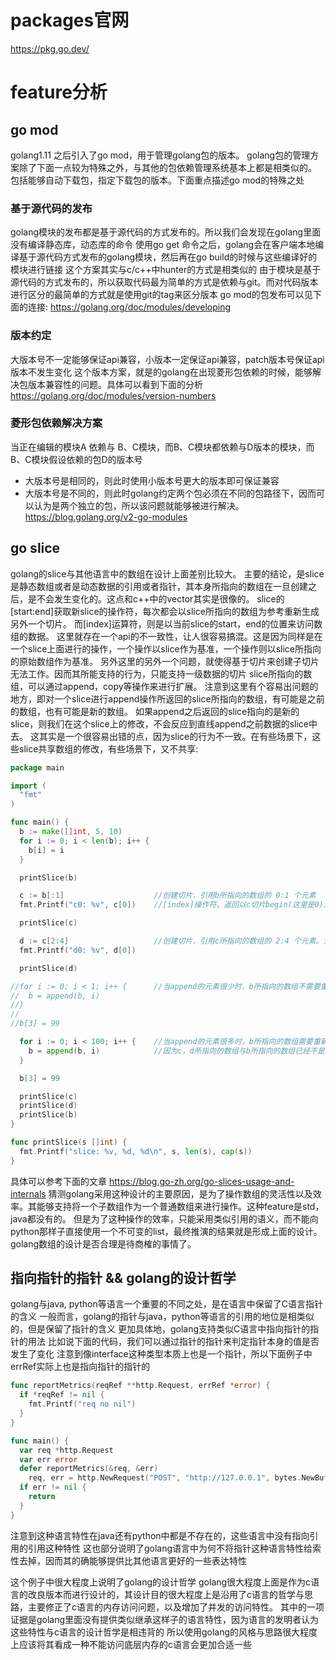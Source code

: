 # packages官网
https://pkg.go.dev/

# feature分析
## go mod
golang1.11 之后引入了go mod，用于管理golang包的版本。
golang包的管理方案除了下面一点较为特殊之外，与其他的包依赖管理系统基本上都是相类似的。
包括能够自动下载包，指定下载包的版本。下面重点描述go mod的特殊之处

### 基于源代码的发布
golang模块的发布都是基于源代码的方式发布的。所以我们会发现在golang里面没有编译静态库，动态库的命令
使用go get 命令之后，golang会在客户端本地编译基于源代码方式发布的golang模块，然后再在go build的时候与这些编译好的模块进行链接
这个方案其实与c/c++中hunter的方式是相类似的
由于模块是基于源代码的方式发布的，所以获取代码最为简单的方式是依赖与git。而对代码版本进行区分的最简单的方式就是使用git的tag来区分版本
go mod的包发布可以见下面的连接:
https://golang.org/doc/modules/developing

### 版本约定
大版本号不一定能够保证api兼容，小版本一定保证api兼容，patch版本号保证api版本不发生变化
这个版本方案，就是的golang在出现菱形包依赖的时候，能够解决包版本兼容性的问题。具体可以看到下面的分析
https://golang.org/doc/modules/version-numbers

### 菱形包依赖解决方案
当正在编辑的模块A 依赖与 B、C模块，而B、C模块都依赖与D版本的模块，而B、C模块假设依赖的包D的版本号
 * 大版本号是相同的，则此时使用小版本号更大的版本即可保证兼容
 * 大版本号是不同的，则此时golang约定两个包必须在不同的包路径下，因而可以认为是两个独立的包，所以该问题就能够被进行解决。
https://blog.golang.org/v2-go-modules

## go slice
golang的slice与其他语言中的数组在设计上面差别比较大。
主要的结论，是slice是静态数组或者是动态数据的引用或者指针，其本身所指向的数组在一旦创建之后，是不会发生变化的。这点和c++中的vector其实是很像的。
slice的[start:end]获取新slice的操作符，每次都会以slice所指向的数组为参考重新生成另外一个切片。
而[index]运算符，则是以当前slice的start，end的位置来访问数组的数据。
这里就存在一个api的不一致性，让人很容易搞混。这是因为同样是在一个slice上面进行的操作，一个操作以slice作为基准，一个操作则以slice所指向的原始数组作为基准。
另外这里的另外一个问题，就使得基于切片来创建子切片无法工作。因而其所能支持的行为，只能支持一级数据的切片
slice所指向的数组，可以通过append，copy等操作来进行扩展。
注意到这里有个容易出问题的地方，即对一个slice进行append操作所返回的slice所指向的数组，有可能是之前的数组，也有可能是新的数组。
如果append之后返回的slice指向的是新的slice，则我们在这个slice上的修改，不会反应到直线append之前数据的slice中去。
这其实是一个很容易出错的点，因为slice的行为不一致。在有些场景下，这些slice共享数组的修改，有些场景下，又不共享:
```go
package main

import (
  "fmt"
)

func main() {
  b := make([]int, 5, 10)
  for i := 0; i < len(b); i++ {
    b[i] = i
  }

  printSlice(b)

  c := b[:1]                    //创建切片，引用b所指向的数组的 0:1 个元素
  fmt.Printf("c0: %v", c[0])    //[index]操作符，返回以c切片begin(这里是0)为开始的下标的值

  printSlice(c)

  d := c[2:4]                   //创建切片，引用c所指向的数组的 2:4 个元素。注意到c所指向的数组与b所指向的数组是相同的，因而c[2:4]与b[2:4]所返回的切片所指向的东西是相同的。
  fmt.Printf("d0: %v", d[0])

  printSlice(d)

//for i := 0; i < 1; i++ {      //当append的元素很少时，b所指向的数组不需要重新进行分配，因而当b发生修改时，能够反应到c与d身上
//  b = append(b, i)
//}
//
//b[3] = 99

  for i := 0; i < 100; i++ {    //当append的元素很多时，b所指向的数组需要重新进行分配，因而当b发生修改时，不能够反应到c与d身上。
    b = append(b, i)            //因为c，d所指向的数组与b所指向的数组已经不是同一个数组
  }

  b[3] = 99

  printSlice(c)
  printSlice(d)
  printSlice(b)
}

func printSlice(s []int) {
  fmt.Printf("slice: %v, %d, %d\n", s, len(s), cap(s))
}
```
具体可以参考下面的文章
https://blog.go-zh.org/go-slices-usage-and-internals
猜测golang采用这种设计的主要原因，是为了操作数组的灵活性以及效率。其能够支持将一个子数组作为一个普通数组来进行操作。这种feature是std，java都没有的。
但是为了这种操作的效率，只能采用类似引用的语义，而不能向python那样子直接使用一个不可变的list，最终推演的结果就是形成上面的设计。golang数组的设计是否合理是待商榷的事情了。

## 指向指针的指针 && golang的设计哲学
golang与java, python等语言一个重要的不同之处，是在语言中保留了C语言指针的含义
一般而言，golang的指针与java，python等语言的引用的地位是相类似的，但是保留了指针的含义
更加具体地，golang支持类似C语言中指向指针的指针的用法
比如说下面的代码，我们可以通过指针的指针来判定指针本身的值是否发生了变化
注意到像interface这种类型本质上也是一个指针，所以下面例子中errRef实际上也是指向指针的指针的
``` go
func reportMetrics(reqRef **http.Request, errRef *error) {
  if *reqRef != nil {
    fmt.Printf("req no nil")
  }
}

func main() {
  var req *http.Request
  var err error
  defer reportMetrics(&req, &err)
	req, err = http.NewRequest("POST", "http://127.0.0.1", bytes.NewBuffer(nil))
  if err != nil {
    return
  }
}
```
注意到这种语言特性在java还有python中都是不存在的，这些语言中没有指向引用的引用这种特性
这也部分说明了golang语言中为何不将指针这种语言特性给索性去掉，因而其的确能够提供比其他语言更好的一些表达特性

这个例子中很大程度上说明了golang的设计哲学
golang很大程度上面是作为c语言的改良版本而进行设计的，其设计目的很大程度上是沿用了c语言的哲学与思路，主要修正了c语言的内存访问问题，以及增加了并发的访问特性。
其中的一项证据是golang里面没有提供类似继承这样子的语言特性，因为语言的发明者认为这些特性与c语言的设计哲学是相违背的
所以使用golang的风格与思路很大程度上应该将其看成一种不能访问底层内存的c语言会更加合适一些


